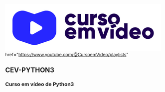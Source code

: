  ![alt text](https://github.com/TOPTOPUNIVERSE/CEV-PYTHON3/blob/main/images/logo_curso_em_video.png) href="https://www.youtube.com/@CursoemVideo/playlists"
 ## CEV-PYTHON3
 ### Curso em vídeo de Python3
